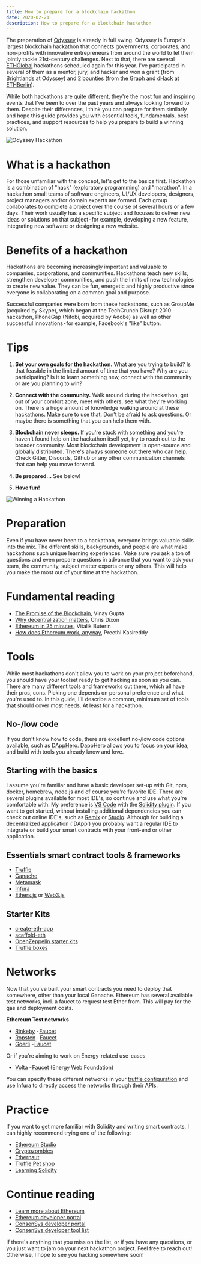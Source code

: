 ```yaml
---
title: How to prepare for a blockchain hackathon 
date: 2020-02-21
description: How to prepare for a blockchain hackathon
---
```


The preparation of [Odyssey](https://www.odyssey.org/) is already in full swing. Odyssey is Europe's largest blockchain hackathon that connects governments, corporates, and non-profits with innovative entrepreneurs from around the world to let them jointly tackle 21st-century challenges. Next to that, there are several [ETHGlobal](https://ethglobal.co/) hackathons scheduled again for this year. I've participated in several of them as a mentor, jury, and hacker and won a grant (from [Brightlands](https://www.brightlands.com/brightlands-smart-services-campus) at Odyssey) and 2 bounties (from [the Graph](https://thegraph.com/) and [dHack](https://www.dhack.io/) at [ETHBerlin](https://ethberlinzwei.com/)).

While both hackathons are quite different, they're the most fun and inspiring events that I've been to over the past years and always looking forward to them. Despite their differences, I think you can prepare for them similarly and hope this guide provides you with essential tools, fundamentals, best practices, and support resources to help you prepare to build a winning solution.

![Odyssey Hackathon](../assets/images/hackathon-overview.jpeg)

# What is a hackathon
For those unfamiliar with the concept, let's get to the basics first. Hackathon is a combination of "hack" (exploratory programming) and "marathon". In a hackathon small teams of software engineers, UI/UX developers, designers, project managers and/or domain experts are formed. Each group collaborates to complete a project over the course of several hours or a few days. Their work usually has a specific subject and focuses to deliver new ideas or solutions on that subject - for example, developing a new feature, integrating new software or designing a new website.

# Benefits of a hackathon
Hackathons are becoming increasingly important and valuable to companies, corporations, and communities. Hackathons teach new skills, strengthen developer communities, and push the limits of new technologies to create new value. They can be fun, energetic and highly productive since everyone is collaborating on a common goal and purpose.

Successful companies were born from these hackathons, such as GroupMe (acquired by Skype), which began at the TechCrunch Disrupt 2010 hackathon, PhoneGap (Nitobi, acquired by Adobe) as well as other successful innovations - for example, Facebook's "like" button.

# Tips

1. **Set your own goals for the hackathon.** What are you trying to build? Is that feasible in the limited amount of time that you have? Why are you participating? Is it to learn something new, connect with the community or are you planning to win?

1. **Connect with the community.** Walk around during the hackathon, get out of your comfort zone, meet with others, see what they're working on. There is a huge amount of knowledge walking around at these hackathons. Make sure to use that. Don't be afraid to ask questions. Or maybe there is something that you can help them with.

1. **Blockchain never sleeps.** If you're stuck with something and you're haven't found help on the hackathon itself yet, try to reach out to the broader community. Most blockchain development is open-source and globally distributed. There's always someone out there who can help. Check Gitter, Discords, Github or any other communication channels that can help you move forward.

1. **Be prepared…** See below!

1. **Have fun!**

![Winning a Hackathon](../assets/images/hackathon-win.jpeg)

# Preparation
Even if you have never been to a hackathon, everyone brings valuable skills into the mix. The different skills, backgrounds, and people are what make hackathons such unique learning experiences. Make sure you ask a ton of questions and even prepare questions in advance that you want to ask your team, the community, subject matter experts or any others. This will help you make the most out of your time at the hackathon.

# Fundamental reading
- [The Promise of the Blockchain](https://vimeo.com/161183966), Vinay Gupta
- [Why decentralization matters](https://onezero.medium.com/why-decentralization-matters-5e3f79f7638e), Chris Dixon
- [Ethereum in 25 minutes](https://youtu.be/66SaEDzlmP4), Vitalik Buterin
- [How does Ethereum work, anyway](https://medium.com/@preethikasireddy/how-does-ethereum-work-anyway-22d1df506369), Preethi Kasireddy

# Tools
While most hackathons don't allow you to work on your project beforehand, you should have your toolset ready to get hacking as soon as you can. There are many different tools and frameworks out there, which all have their pros, cons. Picking one depends on personal preference and what you're used to. In this guide, I'll describe a common, minimum set of tools that should cover most needs. At least for a hackathon.

## No-/low code
If you don't know how to code, there are excellent no-/low code options available, such as [DAppHero](https://www.dapphero.io/). DappHero allows you to focus on your idea, and build with tools you already know and love.

## Starting with the basics
I assume you're familiar and have a basic developer set-up with Git, npm, docker, homebrew, node.js and of course you're favorite IDE. There are several plugins available for most IDE's, so continue and use what you're comfortable with. My preference is [VS Code](https://code.visualstudio.com/) with the [Solidity plugin](https://marketplace.visualstudio.com/items?itemName=JuanBlanco.solidity). If you want to get started, without installing additional dependencies you can check out online IDE's, such as [Remix](https://remix.ethereum.org/) or [Studio](https://studio.ethereum.org/). Although for building a decentralized application ('DApp') you probably want a regular IDE to integrate or build your smart contracts with your front-end or other application.

## Essentials smart contract tools & frameworks
- [Truffle](https://www.trufflesuite.com/)
- [Ganache](https://www.trufflesuite.com/ganache)
- [Metamask](https://metamask.io/)
- [Infura](https://infura.io/)
- [Ethers.js](https://github.com/ethers-io/ethers.js) or [Web3.js](https://web3js.readthedocs.io/)

## Starter Kits
- [create-eth-app](https://github.com/PaulRBerg/create-eth-app)
- [scaffold-eth](https://github.com/austintgriffith/scaffold-eth)
- [OpenZeppelin starter kits](https://openzeppelin.com/starter-kits/)
- [Truffle boxes](https://www.trufflesuite.com/boxes)

# Networks
Now that you've built your smart contracts you need to deploy that somewhere, other than your local Ganache. Ethereum has several available test networks, incl. a faucet to request test Ether from. This will pay for the gas and deployment costs.

**Ethereum Test networks**
- [Rinkeby](https://rinkeby.etherscan.io/) - [Faucet](https://faucet.rinkeby.io/)
- [Ropsten](https://ropsten.etherscan.io/) - [Faucet](https://faucet.metamask.io/)
- [Goerli](https://goerli.net/) - [Faucet](https://goerli-faucet.slock.it/)

Or if you're aiming to work on Energy-related use-cases
- [Volta](https://volta-explorer.energyweb.org/) - [Faucet](https://voltafaucet.energyweb.org/) (Energy Web Foundation)

You can specify these different networks in your [truffle configuration](https://www.trufflesuite.com/docs/truffle/reference/configuration) and use Infura to directly access the networks through their APIs.

# Practice
If you want to get more familiar with Solidity and writing smart contracts, I can highly recommend trying one of the following:
- [Ethereum Studio](https://studio.ethereum.org/)
- [Cryptozombies](https://cryptozombies.io/)
- [Ethernaut](https://ethernaut.openzeppelin.com/)
- [Truffle Pet shop](https://www.trufflesuite.com/tutorials/pet-shop)
- [Learning Solidity](https://docs.openzeppelin.com/learn/)

# Continue reading
- [Learn more about Ethereum](https://ethereum.org/learn)
- [Ethereum developer portal](https://ethereum.org/en/developers/)
- [ConsenSys developer portal](https://consensys.net/developers/)
- [ConsenSys developer tool list](https://github.com/ConsenSys/ethereum-developer-tools-list)

If there's anything that you miss on the list, or if you have any questions, or you just want to jam on your next hackathon project. Feel free to reach out! Otherwise, I hope to see you hacking somewhere soon!